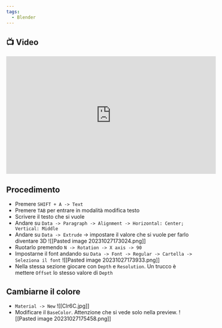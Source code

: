 ```yaml
---
tags:
  - Blender
---
```

## 📺 Video
<div class="iframe-container">
  <iframe width="560" height="315" src="https://www.youtube.com/embed/cS3aRmcohn8" title="YouTube video player" frameborder="0" allow="accelerometer; autoplay; clipboard-write; encrypted-media; gyroscope; picture-in-picture" allowfullscreen></iframe>
</div>

## Procedimento

* Premere `SHIFT + A -> Text`
* Premere `TAB` per entrare in modalità modifica testo
* Scrivere il testo che si vuole
* Andare su `Data -> Paragraph -> Alignment -> Horizontal: Center; Vertical: Middle`
* Andare su `Data -> Extrude` -> impostare il valore che si vuole per farlo diventare 3D
![[Pasted image 20231027173024.png]]
* Ruotarlo premendo `N -> Rotation -> X axis -> 90`
* Impostarne il font andando su `Data -> Font -> Regular -> Cartella -> Seleziona il font`
![[Pasted image 20231027173933.png]]
* Nella stessa sezione giocare con `Depth`  e `Resolution`. Un trucco è mettere `Offset` lo stesso valore di `Depth`


## Cambiarne il colore

* `Material -> New`
![[Clr6C.jpg]]
* Modificare il `BaseColor`. Attenzione che si vede solo nella preview.
![[Pasted image 20231027175458.png]]